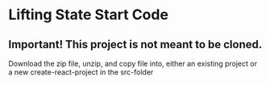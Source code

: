 # Lifting State Start Code

## Important! This project is not meant to be cloned.
Download the zip file, unzip, and copy file into, either an existing project or a new create-react-project in the src-folder
